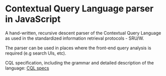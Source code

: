 Contextual Query Language parser in JavaScript
==========================================

A hand-written, recursive descent parser of the Contextual Query Language as
used in the standardized information retrieval protocols - SRU/W.

The parser can be used in places where the front-end query analysis is 
required (e.g search UIs, etc).

CQL specification, including the grammar and detailed description of the
language: [CQL specs](http://www.loc.gov/standards/sru/specs/cql.html)
